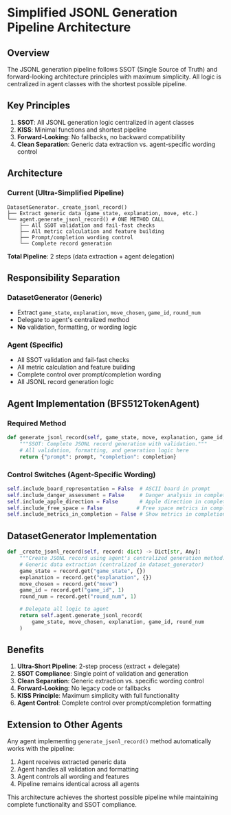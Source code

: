 # Simplified JSONL Generation Pipeline Architecture

## Overview

The JSONL generation pipeline follows SSOT (Single Source of Truth) and forward-looking architecture principles with maximum simplicity. All logic is centralized in agent classes with the shortest possible pipeline.

## Key Principles

1. **SSOT**: All JSONL generation logic centralized in agent classes
2. **KISS**: Minimal functions and shortest pipeline
3. **Forward-Looking**: No fallbacks, no backward compatibility
4. **Clean Separation**: Generic data extraction vs. agent-specific wording control

## Architecture

### Current (Ultra-Simplified Pipeline)
```
DatasetGenerator._create_jsonl_record()
├── Extract generic data (game_state, explanation, move, etc.)
└── agent.generate_jsonl_record() # ONE METHOD CALL
    ├── All SSOT validation and fail-fast checks
    ├── All metric calculation and feature building
    ├── Prompt/completion wording control
    └── Complete record generation
```

**Total Pipeline**: 2 steps (data extraction + agent delegation)

## Responsibility Separation

### DatasetGenerator (Generic)
- Extract `game_state`, `explanation`, `move_chosen`, `game_id`, `round_num`
- Delegate to agent's centralized method
- **No** validation, formatting, or wording logic

### Agent (Specific) 
- All SSOT validation and fail-fast checks
- All metric calculation and feature building
- Complete control over prompt/completion wording
- All JSONL record generation logic

## Agent Implementation (BFS512TokenAgent)

### Required Method
```python
def generate_jsonl_record(self, game_state, move, explanation, game_id, round_num):
    """SSOT: Complete JSONL record generation with validation."""
    # All validation, formatting, and generation logic here
    return {"prompt": prompt, "completion": completion}
```

### Control Switches (Agent-Specific Wording)
```python
self.include_board_representation = False  # ASCII board in prompt
self.include_danger_assessment = False     # Danger analysis in completion
self.include_apple_direction = False       # Apple direction in completion
self.include_free_space = False           # Free space metrics in completion
self.include_metrics_in_completion = False # Show metrics in completion text
```

## DatasetGenerator Implementation

```python
def _create_jsonl_record(self, record: dict) -> Dict[str, Any]:
    """Create JSONL record using agent's centralized generation method."""
    # Generic data extraction (centralized in dataset_generator)
    game_state = record.get("game_state", {})
    explanation = record.get("explanation", {})
    move_chosen = record.get("move")
    game_id = record.get("game_id", 1)
    round_num = record.get("round_num", 1)

    # Delegate all logic to agent
    return self.agent.generate_jsonl_record(
        game_state, move_chosen, explanation, game_id, round_num
    )
```

## Benefits

1. **Ultra-Short Pipeline**: 2-step process (extract + delegate)
2. **SSOT Compliance**: Single point of validation and generation
3. **Clean Separation**: Generic extraction vs. specific wording control
4. **Forward-Looking**: No legacy code or fallbacks
5. **KISS Principle**: Maximum simplicity with full functionality
6. **Agent Control**: Complete control over prompt/completion formatting

## Extension to Other Agents

Any agent implementing `generate_jsonl_record()` method automatically works with the pipeline:

1. Agent receives extracted generic data
2. Agent handles all validation and formatting
3. Agent controls all wording and features
4. Pipeline remains identical across all agents

This architecture achieves the shortest possible pipeline while maintaining complete functionality and SSOT compliance. 